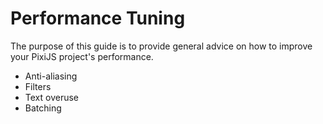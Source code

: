 # Performance Tuning

The purpose of this guide is to provide general advice on how to improve your PixiJS project's performance.

- Anti-aliasing
- Filters
- Text overuse
- Batching